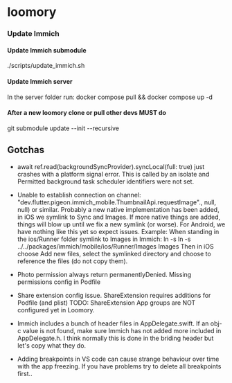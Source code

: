 # loomory

### Update Immich 
#### Update Immich submodule
./scripts/update_immich.sh

#### Update Immich server
In the server folder run:
docker compose pull && docker compose up -d

#### After a new loomory clone or pull other devs MUST do
git submodule update --init --recursive


## Gotchas
- await ref.read(backgroundSyncProvider).syncLocal(full: true) just crashes with a platform signal error.
  This is called by an isolate and Permitted background task scheduler identifiers were not set.

- Unable to establish connection on channel: "dev.flutter.pigeon.immich_mobile.ThumbnailApi.requestImage"., null, null) or similar.
  Probably a new native implementation has been added, in iOS we symlink to Sync and Images. If more native things are added, things will blow up until we fix a new symlink (or worse). For Android, we have nothing like this yet so expect issues.
  Example: When standing in the ios/Runner folder symlink to Images in Immich: ln -s ln -s ../../packages/immich/mobile/ios/Runner/Images Images
  Then in iOS choose Add new files, select the symlinked directory and choose to reference the files (do not copy them).

- Photo permission always return permanentlyDenied.
  Missing permissions config in Podfile

- Share extension config issue.
  ShareExtension requires additions for Podfile (and plist)
  TODO: ShareExtension App groups are NOT configured yet in Loomory.

- Immich includes a bunch of header files in AppDelegate.swift. If an obj-c value is not found, make sure Immich
  has not added more included in AppDelegate.h. I think normally this is done in the briding header but let's copy
  what they do.

- Adding breakpoints in VS code can cause strange behaviour over time with the app freezing. If you have problems try to delete all breakpoints first..
